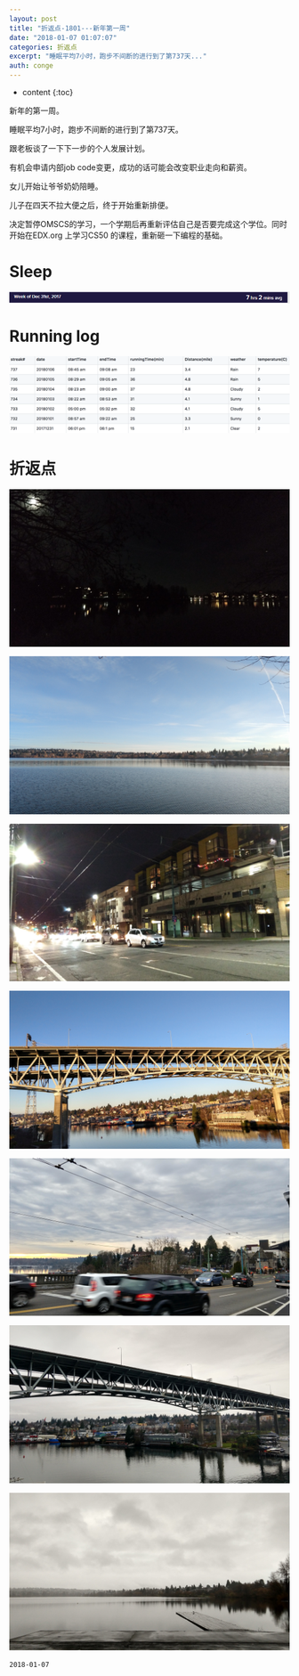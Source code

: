 ```yaml
---
layout: post
title: "折返点-1801---新年第一周"
date: "2018-01-07 01:07:07"
categories: 折返点
excerpt: "睡眠平均7小时，跑步不间断的进行到了第737天..."
auth: conge
---
```

* content
{:toc}

新年的第一周。

睡眠平均7小时，跑步不间断的进行到了第737天。

跟老板谈了一下下一步的个人发展计划。

有机会申请内部job code变更，成功的话可能会改变职业走向和薪资。

女儿开始让爷爷奶奶陪睡。

儿子在四天不拉大便之后，终于开始重新排便。

决定暂停OMSCS的学习，一个学期后再重新评估自己是否要完成这个学位。同时开始在EDX.org 上学习CS50 的课程，重新砸一下编程的基础。

# Sleep
![Sleeping log, week 01, 2018](/assets/images/折返点/118382-b9b473999d837f87.png)

# Running log
![Running log week 01， 2018](/assets/images/折返点/118382-04fe01cf3b9b6473.png)

# 折返点

![20171231.jpg](/assets/images/折返点/118382-e5d5e65a3ec67a7e.jpg)

![20180101.jpg](/assets/images/折返点/118382-2b1c3058159a1955.jpg)

![20180102.jpg](/assets/images/折返点/118382-b047cfe443cbe0d9.jpg)

![20180103.jpg](/assets/images/折返点/118382-209a649bc7a5479c.jpg)

![20180104.jpg](/assets/images/折返点/118382-f774f71d96e45e2f.jpg)

![20180105.jpg](/assets/images/折返点/118382-7a7fd98fd3a31209.jpg)

![20180106.jpg](/assets/images/折返点/118382-7e6e56f6b8bf161f.jpg)

```
2018-01-07
```